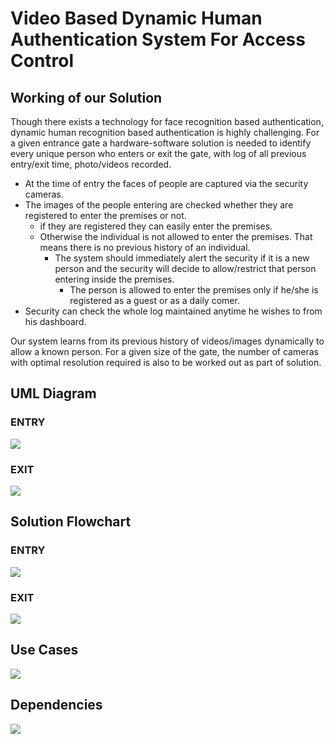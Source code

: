 # Video Based Dynamic Human Authentication System For Access Control

## Working of our Solution

Though there exists a technology for face recognition based authentication, dynamic human recognition based authentication is highly challenging. For a given entrance gate a hardware-software solution is needed to identify every unique person who enters or exit the gate, with log of all previous entry/exit time, photo/videos recorded. 
- At the time of entry the faces of people are captured via the security cameras.
-  The images of the people entering are checked whether they are registered to enter the premises or not.
     -  if they are registered they can easily enter the premises. 
     - Otherwise the individual is not allowed to enter the premises. That means there is no previous history of an individual. 
        - The system should immediately alert the security if it is a new person and the security will decide to allow/restrict that person entering inside the premises. 
            -  The person is allowed to enter the premises only if he/she  is registered as a guest or as a daily comer. 
- Security can check the whole log maintained anytime he  wishes to from his dashboard.

Our system  learns from its previous history of videos/images dynamically to allow a known person. For a given size of the gate, the number of cameras with optimal resolution required is also to be worked out as part of solution.


## UML Diagram 

### ENTRY

[![](https://mermaid.ink/img/eyJjb2RlIjoic2VxdWVuY2VEaWFncmFtXG5QZXJzb24gLT4-IENhbWVyYTogRmV0Y2hlcyBldmVyeSBmcmFtZVxuQ2FtZXJhIC0tPiBBV1MgYW5kIERhdGFiYXNlOiBQcm9jZXNzZXMgdGhlIGZyYW1lIGFuZCBDaGVja3Mga25vd24gb3IgdW5rbm93blxuQVdTIGFuZCBEYXRhYmFzZSAtLT4-IExvZyBFbnRyeSA6IEtub3duICBcbkFXUyBhbmQgRGF0YWJhc2UgLS1YIFNlY3VyaXR5IDogVW5rbm93biBOb3RpZmllZFxuU2VjdXJpdHkgLT4-IFBlcnNvbiA6IFNlY3VyaXR5IENoZWNrXG5QZXJzb24gLS0-PiBBV1MgYW5kIERhdGFiYXNlOiBDaGVja2luZyBjbGVhciBhbmQgUmVnaXN0cmF0aW9uIGRvbmVcbkFXUyBhbmQgRGF0YWJhc2UgLS0-PiBMb2cgRW50cnkgOiBFbnRyeSBvZiB0aGUgbmV3IHJlZ2lzdHJhdGlvblxuTG9nIEVudHJ5IC0-PiBTZWN1cml0eSA6IE5ldyBFbnRyeSBOb3RpZmllZFxuIiwibWVybWFpZCI6eyJ0aGVtZSI6ImRlZmF1bHQifX0)](https://mermaid-js.github.io/mermaid-live-editor/#/edit/eyJjb2RlIjoic2VxdWVuY2VEaWFncmFtXG5QZXJzb24gLT4-IENhbWVyYTogRmV0Y2hlcyBldmVyeSBmcmFtZVxuQ2FtZXJhIC0tPiBBV1MgYW5kIERhdGFiYXNlOiBQcm9jZXNzZXMgdGhlIGZyYW1lIGFuZCBDaGVja3Mga25vd24gb3IgdW5rbm93blxuQVdTIGFuZCBEYXRhYmFzZSAtLT4-IExvZyBFbnRyeSA6IEtub3duICBcbkFXUyBhbmQgRGF0YWJhc2UgLS1YIFNlY3VyaXR5IDogVW5rbm93biBOb3RpZmllZFxuU2VjdXJpdHkgLT4-IFBlcnNvbiA6IFNlY3VyaXR5IENoZWNrXG5QZXJzb24gLS0-PiBBV1MgYW5kIERhdGFiYXNlOiBDaGVja2luZyBjbGVhciBhbmQgUmVnaXN0cmF0aW9uIGRvbmVcbkFXUyBhbmQgRGF0YWJhc2UgLS0-PiBMb2cgRW50cnkgOiBFbnRyeSBvZiB0aGUgbmV3IHJlZ2lzdHJhdGlvblxuTG9nIEVudHJ5IC0-PiBTZWN1cml0eSA6IE5ldyBFbnRyeSBOb3RpZmllZFxuIiwibWVybWFpZCI6eyJ0aGVtZSI6ImRlZmF1bHQifX0)

### EXIT
[![](https://mermaid.ink/img/eyJjb2RlIjoic2VxdWVuY2VEaWFncmFtXG5QZXJzb24gLT4-IENhbWVyYTogRmV0Y2hlcyBldmVyeSBmcmFtZVxuQ2FtZXJhIC0tPiBBV1MgYW5kIERhdGFiYXNlOiBQcm9jZXNzZXMgdGhlIGZyYW1lIGFuZCBDaGVja3Mgd2hvIHRoZSBwZXJzb24gaXNcbkFXUyBhbmQgRGF0YWJhc2UgLS0-PiBMb2cgRW50cnkgOiBFeGl0IHRpbWUgb2YgdGhlIHBlcnNvbiB1cGRhdGVkIGF1dG9tYXRpY2FsbHkgICIsIm1lcm1haWQiOnsidGhlbWUiOiJkZWZhdWx0In19)](https://mermaid-js.github.io/mermaid-live-editor/#/edit/eyJjb2RlIjoic2VxdWVuY2VEaWFncmFtXG5QZXJzb24gLT4-IENhbWVyYTogRmV0Y2hlcyBldmVyeSBmcmFtZVxuQ2FtZXJhIC0tPiBBV1MgYW5kIERhdGFiYXNlOiBQcm9jZXNzZXMgdGhlIGZyYW1lIGFuZCBDaGVja3Mgd2hvIHRoZSBwZXJzb24gaXNcbkFXUyBhbmQgRGF0YWJhc2UgLS0-PiBMb2cgRW50cnkgOiBFeGl0IHRpbWUgb2YgdGhlIHBlcnNvbiB1cGRhdGVkIGF1dG9tYXRpY2FsbHkgICIsIm1lcm1haWQiOnsidGhlbWUiOiJkZWZhdWx0In19) 


## Solution Flowchart

### ENTRY

[![](https://mermaid.ink/img/eyJjb2RlIjoiZ3JhcGggTFJcbkFbUGVyc29uXSAtLUNhbWVyYSBjYXB0dXJlcyBhbmQgZGV0ZWN0cyAtLT4gQigoS25vd24pKVxuQS0tQ2FtZXJhIGNhcHR1cmVzIGFuZCBkZXRlY3RzIC0tPiBDKChVbmtub3duKSlcbkIgLS0-IEQoQWxsb3dzIEVudHJ5KVxuRCAtLT4gR3tEYXRhYmFzZSBMb2cgRW50cnl9XG5DIC0tPiBFKFNlY3VyaXR5IENoZWNrKVxuRSAtLUFsbG93cy0tPiBGKChSZWdpc3RlcikpXG5GIC0tPiBLKChBbGxvd3MgRW50cnkpKVxuSyAtLT4gSHtEYXRhYmFzZSBMb2cgRW50cnl9XG5HIC0tPiBJW1NlY3VyaXR5IE9mZmljZV1cbkggLS0-IEkiLCJtZXJtYWlkIjp7InRoZW1lIjoiZGVmYXVsdCJ9fQ)](https://mermaid-js.github.io/mermaid-live-editor/#/edit/eyJjb2RlIjoiZ3JhcGggTFJcbkFbUGVyc29uXSAtLUNhbWVyYSBjYXB0dXJlcyBhbmQgZGV0ZWN0cyAtLT4gQigoS25vd24pKVxuQS0tQ2FtZXJhIGNhcHR1cmVzIGFuZCBkZXRlY3RzIC0tPiBDKChVbmtub3duKSlcbkIgLS0-IEQoQWxsb3dzIEVudHJ5KVxuRCAtLT4gR3tEYXRhYmFzZSBMb2cgRW50cnl9XG5DIC0tPiBFKFNlY3VyaXR5IENoZWNrKVxuRSAtLUFsbG93cy0tPiBGKChSZWdpc3RlcikpXG5GIC0tPiBLKChBbGxvd3MgRW50cnkpKVxuSyAtLT4gSHtEYXRhYmFzZSBMb2cgRW50cnl9XG5HIC0tPiBJW1NlY3VyaXR5IE9mZmljZV1cbkggLS0-IEkiLCJtZXJtYWlkIjp7InRoZW1lIjoiZGVmYXVsdCJ9fQ)

### EXIT

[![](https://mermaid.ink/img/eyJjb2RlIjoiZ3JhcGggTFJcbkFbUGVyc29uXSAtLUNhbWVyYSBjYXB0dXJlcyBhbmQgZGV0ZWN0cyAtLT4gQigoS25vd24pKVxuQiAtLT4gQ1tVcGRhdGVzIHRoZSBMb2cgd2l0aCB0aGUgZGV0ZWN0ZWQgcGVyc29uJ3MgZXhpdCB0aW1lXSAgIiwibWVybWFpZCI6eyJ0aGVtZSI6ImRlZmF1bHQifX0)](https://mermaid-js.github.io/mermaid-live-editor/#/edit/eyJjb2RlIjoiZ3JhcGggTFJcbkFbUGVyc29uXSAtLUNhbWVyYSBjYXB0dXJlcyBhbmQgZGV0ZWN0cyAtLT4gQigoS25vd24pKVxuQiAtLT4gQ1tVcGRhdGVzIHRoZSBMb2cgd2l0aCB0aGUgZGV0ZWN0ZWQgcGVyc29uJ3MgZXhpdCB0aW1lXSAgIiwibWVybWFpZCI6eyJ0aGVtZSI6ImRlZmF1bHQifX0)


## Use Cases 

[![](https://mermaid.ink/img/eyJjb2RlIjoiZ3JhcGggVEJcbkEoSFVNQU4gQVVUSEVOVElDQVRJT04gU1lTVEVNKSAtLT4gQigoU0NIT09MUykpXG5BLS0-QygoQ09MTEVHRVMvIFVOSVZFUlNJVElFUykpXG5BLS0-RCgoT0ZGSUNFUykpXG5BLS0-RSgoUkVTSURFTlRJQUwgQ09NUExFWEVTKSlcbkEtLT5GKChCSUcgTUFOU0lPTlMpKSIsIm1lcm1haWQiOnsidGhlbWUiOiJkZWZhdWx0In19)](https://mermaid-js.github.io/mermaid-live-editor/#/edit/eyJjb2RlIjoiZ3JhcGggVEJcbkEoSFVNQU4gQVVUSEVOVElDQVRJT04gU1lTVEVNKSAtLT4gQigoU0NIT09MUykpXG5BLS0-QygoQ09MTEVHRVMvIFVOSVZFUlNJVElFUykpXG5BLS0-RCgoT0ZGSUNFUykpXG5BLS0-RSgoUkVTSURFTlRJQUwgQ09NUExFWEVTKSlcbkEtLT5GKChCSUcgTUFOU0lPTlMpKSIsIm1lcm1haWQiOnsidGhlbWUiOiJkZWZhdWx0In19)


## Dependencies

[![](https://mermaid.ink/img/eyJjb2RlIjoiZ3JhcGggVEJcbmFbSHVtYW4gYXV0aGVudGljYXRpb24gc3lzdGVtXVxuYS0tZGVwZW5kcyBvbi0tPmJbRmFjZSBSZWNvZyBMaWJdXG5hLS1kZXBlbmRzIG9uLS0-Y1tETElCXVxuYS0tZGVwZW5kcyBvbi0tPmRbT3BlbiBDVl0iLCJtZXJtYWlkIjp7InRoZW1lIjoiZGVmYXVsdCJ9fQ)](https://mermaid-js.github.io/mermaid-live-editor/#/edit/eyJjb2RlIjoiZ3JhcGggVEJcbmFbSHVtYW4gYXV0aGVudGljYXRpb24gc3lzdGVtXVxuYS0tZGVwZW5kcyBvbi0tPmJbRmFjZSBSZWNvZyBMaWJdXG5hLS1kZXBlbmRzIG9uLS0-Y1tETElCXVxuYS0tZGVwZW5kcyBvbi0tPmRbT3BlbiBDVl0iLCJtZXJtYWlkIjp7InRoZW1lIjoiZGVmYXVsdCJ9fQ)
